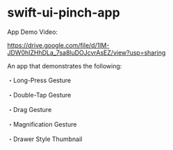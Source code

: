 # swift-ui-pinch-app

App Demo Video:

https://drive.google.com/file/d/1lM-JDW0hIZHhDLa_7sa8luDOJcvrAsEZ/view?usp=sharing

An app that demonstrates the following:

・Long-Press Gesture

・Double-Tap Gesture

・Drag Gesture

・Magnification Gesture

・Drawer Style Thumbnail
